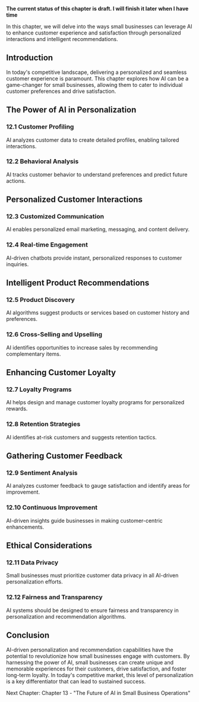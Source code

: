 **The current status of this chapter is draft. I will finish it later when I have time**

In this chapter, we will delve into the ways small businesses can leverage AI to enhance customer experience and satisfaction through personalized interactions and intelligent recommendations.

Introduction
------------

In today's competitive landscape, delivering a personalized and seamless customer experience is paramount. This chapter explores how AI can be a game-changer for small businesses, allowing them to cater to individual customer preferences and drive satisfaction.

The Power of AI in Personalization
----------------------------------

### 12.1 Customer Profiling

AI analyzes customer data to create detailed profiles, enabling tailored interactions.

### 12.2 Behavioral Analysis

AI tracks customer behavior to understand preferences and predict future actions.

Personalized Customer Interactions
----------------------------------

### 12.3 Customized Communication

AI enables personalized email marketing, messaging, and content delivery.

### 12.4 Real-time Engagement

AI-driven chatbots provide instant, personalized responses to customer inquiries.

Intelligent Product Recommendations
-----------------------------------

### 12.5 Product Discovery

AI algorithms suggest products or services based on customer history and preferences.

### 12.6 Cross-Selling and Upselling

AI identifies opportunities to increase sales by recommending complementary items.

Enhancing Customer Loyalty
--------------------------

### 12.7 Loyalty Programs

AI helps design and manage customer loyalty programs for personalized rewards.

### 12.8 Retention Strategies

AI identifies at-risk customers and suggests retention tactics.

Gathering Customer Feedback
---------------------------

### 12.9 Sentiment Analysis

AI analyzes customer feedback to gauge satisfaction and identify areas for improvement.

### 12.10 Continuous Improvement

AI-driven insights guide businesses in making customer-centric enhancements.

Ethical Considerations
----------------------

### 12.11 Data Privacy

Small businesses must prioritize customer data privacy in all AI-driven personalization efforts.

### 12.12 Fairness and Transparency

AI systems should be designed to ensure fairness and transparency in personalization and recommendation algorithms.

Conclusion
----------

AI-driven personalization and recommendation capabilities have the potential to revolutionize how small businesses engage with customers. By harnessing the power of AI, small businesses can create unique and memorable experiences for their customers, drive satisfaction, and foster long-term loyalty. In today's competitive market, this level of personalization is a key differentiator that can lead to sustained success.

Next Chapter: Chapter 13 - "The Future of AI in Small Business Operations"
